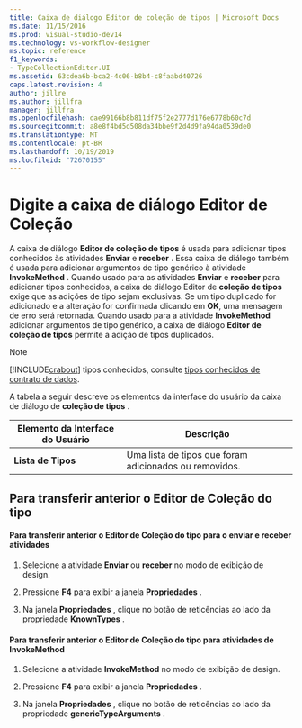 ```yaml
---
title: Caixa de diálogo Editor de coleção de tipos | Microsoft Docs
ms.date: 11/15/2016
ms.prod: visual-studio-dev14
ms.technology: vs-workflow-designer
ms.topic: reference
f1_keywords:
- TypeCollectionEditor.UI
ms.assetid: 63cdea6b-bca2-4c06-b8b4-c8faabd40726
caps.latest.revision: 4
author: jillre
ms.author: jillfra
manager: jillfra
ms.openlocfilehash: dae99166b8b811df75f2e2777d176e6778b60c7d
ms.sourcegitcommit: a8e8f4bd5d508da34bbe9f2d4d9fa94da0539de0
ms.translationtype: MT
ms.contentlocale: pt-BR
ms.lasthandoff: 10/19/2019
ms.locfileid: "72670155"
---
```

# <a name="type-collection-editor-dialog-box"></a>Digite a caixa de diálogo Editor de Coleção
A caixa de diálogo **Editor de coleção de tipos** é usada para adicionar tipos conhecidos às atividades **Enviar** e **receber** . Essa caixa de diálogo também é usada para adicionar argumentos de tipo genérico à atividade **InvokeMethod** . Quando usado para as atividades **Enviar** e **receber** para adicionar tipos conhecidos, a caixa de diálogo Editor de **coleção de tipos** exige que as adições de tipo sejam exclusivas. Se um tipo duplicado for adicionado e a alteração for confirmada clicando em **OK**, uma mensagem de erro será retornada. Quando usado para a atividade **InvokeMethod** adicionar argumentos de tipo genérico, a caixa de diálogo **Editor de coleção de tipos** permite a adição de tipos duplicados.

> [!NOTE]
> [!INCLUDE[crabout](../includes/crabout-md.md)] tipos conhecidos, consulte [tipos conhecidos de contrato de dados](https://msdn.microsoft.com/library/1a0baea1-27b7-470d-9136-5bbad86c4337).

 A tabela a seguir descreve os elementos da interface do usuário da caixa de diálogo de **coleção de tipos** .

|Elemento da Interface do Usuário|Descrição|
|----------------|-----------------|
|**Lista de Tipos**|Uma lista de tipos que foram adicionados ou removidos.|

## <a name="to-bring-up-the-type-collection-editor"></a>Para transferir anterior o Editor de Coleção do tipo

#### <a name="to-bring-up-the-type-collection-editor-for-the-send-and-receive-activities"></a>Para transferir anterior o Editor de Coleção do tipo para o enviar e receber atividades

1. Selecione a atividade **Enviar** ou **receber** no modo de exibição de design.

2. Pressione **F4** para exibir a janela **Propriedades** .

3. Na janela **Propriedades** , clique no botão de reticências ao lado da propriedade **KnownTypes** .

#### <a name="to-bring-up-the-type-collection-editor-for-the-invokemethod-activity"></a>Para transferir anterior o Editor de Coleção do tipo para atividades de InvokeMethod

1. Selecione a atividade **InvokeMethod** no modo de exibição de design.

2. Pressione **F4** para exibir a janela **Propriedades** .

3. Na janela **Propriedades** , clique no botão de reticências ao lado da propriedade **genericTypeArguments** .